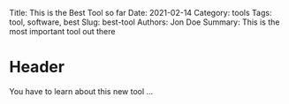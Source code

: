 Title: This is the Best Tool so far
Date: 2021-02-14
Category: tools
Tags: tool, software, best
Slug: best-tool
Authors: Jon Doe
Summary: This is the most important tool out there

# Header

You have to learn about this new tool
...